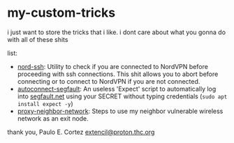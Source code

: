 # my-custom-tricks
i just want to store the tricks that i like. i dont care about what you gonna do with all of these shits

list:
- [nord-ssh](https://github.com/extencil/my-custom-tricks/blob/main/nord-ssh.bash): Utility to check if you are connected to NordVPN before proceeding with ssh connections. This shit allows you to abort before connecting or to connect to NordVPN if you are not connected.
- [autoconnect-segfault](https://github.com/extencil/my-custom-tricks/blob/main/autoconnect-segfault.expect): An useless 'Expect' script to automatically log into [segfault.net](https://www.thc.org/segfault/) using your SECRET without typing credentials (`sudo apt install expect -y`)
- [proxy-neighbor-network](https://github.com/extencil/my-custom-tricks/blob/main/proxy-neighbor-network.md): Steps to use my neighbor vulnerable wireless network as an exit node.

thank you,
Paulo E. Cortez <extencil@proton.thc.org>
